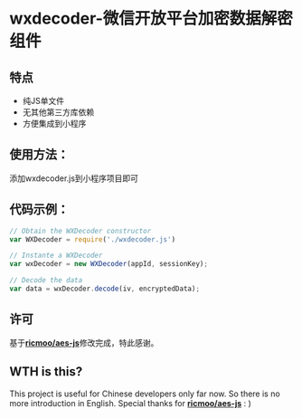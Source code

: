 # wxdecoder-微信开放平台加密数据解密组件

特点
---

- 纯JS单文件
- 无其他第三方库依赖
- 方便集成到小程序

使用方法：
---

添加wxdecoder.js到小程序项目即可

代码示例：
---
```javascript
// Obtain the WXDecoder constructor
var WXDecoder = require('./wxdecoder.js')

// Instante a WXDecoder
var wxDecoder = new WXDecoder(appId, sessionKey);

// Decode the data
var data = wxDecoder.decode(iv, encryptedData);
```

许可
---
基于[**ricmoo/aes-js**](https://github.com/ricmoo/aes-js)修改完成，特此感谢。

WTH is this?
---
This project is useful for Chinese developers only far now. So there is no more introduction in English. Special thanks for [**ricmoo/aes-js**](https://github.com/ricmoo/aes-js) : )
